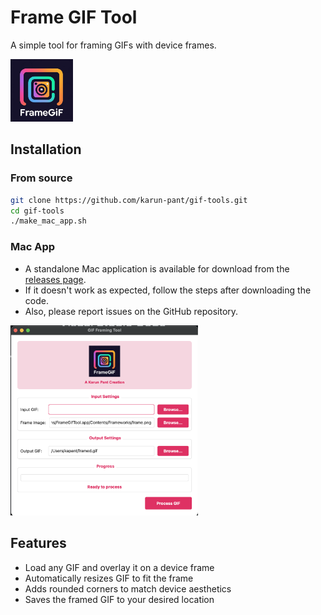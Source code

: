 # Frame GIF Tool

A simple tool for framing GIFs with device frames.

<img src="logo.png" width="100" alt="Logo">

## Installation

### From source

```bash
git clone https://github.com/karun-pant/gif-tools.git
cd gif-tools
./make_mac_app.sh
```

### Mac App

- A standalone Mac application is available for download from the [releases page](https://github.com/karun-pant/gif-tools/releases).
- If it doesn't work as expected, follow the steps after downloading the code.
- Also, please report issues on the GitHub repository.



<img src="app_preview.png" width="300" alt="App Preview">

## Features

- Load any GIF and overlay it on a device frame
- Automatically resizes GIF to fit the frame
- Adds rounded corners to match device aesthetics
- Saves the framed GIF to your desired location
